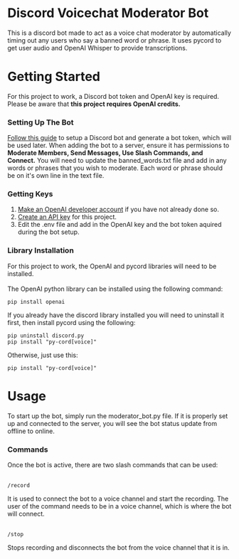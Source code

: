 # Discord Voicechat Moderator Bot
This is a discord bot made to act as a voice chat moderator by automatically timing out any users who say a banned word or phrase. It uses pycord to get user audio and OpenAI Whisper to provide transcriptions.
# Getting Started
For this project to work, a Discord bot token and OpenAI key is required. Please be aware that **this project requires OpenAI credits.**
### Setting Up The Bot
[Follow this guide](https://discordpy.readthedocs.io/en/stable/discord.html) to setup a Discord bot and generate a bot token, which will be used later.
When adding the bot to a server, ensure it has permissions to **Moderate Members, Send Messages, Use Slash Commands, and Connect.** 
You will need to update the banned_words.txt file and add in any words or phrases that you wish to moderate. Each word or phrase should be on it's own line in the text file.

### Getting Keys
1. [Make an OpenAI developer account](https://platform.openai.com/login) if you have not already done so.
2. [Create an API key](https://platform.openai.com/api-keys) for this project.
3. Edit the .env file and add in the OpenAI key and the bot token aquired during the bot setup.
### Library Installation
For this project to work, the OpenAI and pycord libraries will need to be installed. <br>
<br>
The OpenAI python library can be installed using the following command:
 ```
 pip install openai
```
If you already have the discord library installed you will need to uninstall it first, then install pycord using the following:
 ```
pip uninstall discord.py
pip install "py-cord[voice]"
```
Otherwise, just use this:
 ```
 pip install "py-cord[voice]"
```

# Usage
To start up the bot, simply run the moderator_bot.py file. If it is properly set up and connected to the server, you will see the bot status update from offline to online.

### Commands
Once the bot is active, there are two slash commands that can be used:
<br>
<br>
 ```
/record
```
It is used to connect the bot to a voice channel and start the recording. The user of the command needs to be in a voice channel, which is where the bot will connect.
<br>
<br>
 ```
/stop
```
Stops recording and disconnects the bot from the voice channel that it is in.
